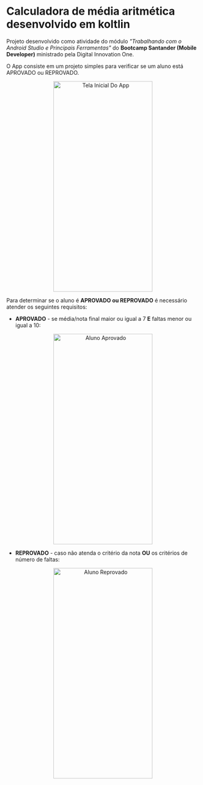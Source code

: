 # Calculadora de média aritmética desenvolvido em koltlin



Projeto desenvolvido como atividade do módulo _"Trabalhando com o Android Studio e Principais Ferramentas"_ do **Bootcamp Santander (Mobile Developer)** ministrado pela Digital Innovation One.


O App consiste em um projeto simples para verificar se um aluno está APROVADO ou REPROVADO.




<p align="center"> <img src="https://user-images.githubusercontent.com/62105051/124852261-706b0c80-df7a-11eb-869e-b2b386fd3219.jpg" alt="Tela Inicial Do App" width="259" height="550" /> <p>


  

  
Para determinar se o aluno é **APROVADO ou REPROVADO** é necessário atender os seguintes requisitos: 


  

- **APROVADO** - se média/nota final maior ou igual a 7  **E** faltas menor ou igual a 10:

  
  
  

<p align="center"> <img src="https://user-images.githubusercontent.com/62105051/124853579-7b26a100-df7c-11eb-938d-15d5ce3a5acb.jpg" alt="Aluno Aprovado" width="259" height="550"/> <p>


  
  

- **REPROVADO** - caso não atenda o critério da nota **OU** os critérios de número de faltas:

  
  
  

<p align="center"> <img src="https://user-images.githubusercontent.com/62105051/124853840-ebcdbd80-df7c-11eb-8416-464df750d53d.jpg" alt="Aluno Reprovado" width="259" height="550"/> <p>

  
